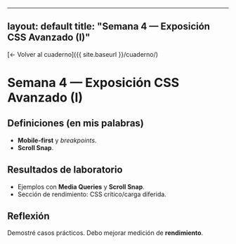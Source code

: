 
---
layout: default
title: "Semana 4 — Exposición CSS Avanzado (I)"
---
[← Volver al cuaderno]({{ site.baseurl }}/cuaderno/)

# Semana 4 — Exposición CSS Avanzado (I)
## Definiciones (en mis palabras)
- **Mobile-first** y _breakpoints_.
- **Scroll Snap**.

## Resultados de laboratorio
- Ejemplos con **Media Queries** y **Scroll Snap**.
- Sección de rendimiento: CSS crítico/carga diferida.

## Reflexión
Demostré casos prácticos. Debo mejorar medición de **rendimiento**.
